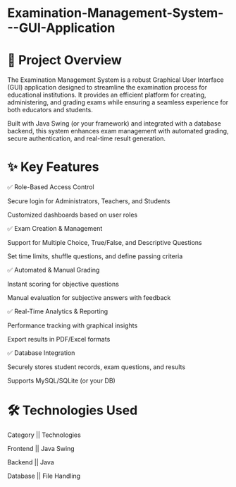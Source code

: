 # Examination-Management-System---GUI-Application

# 📌 Project Overview

The Examination Management System is a robust Graphical User Interface (GUI) application designed to streamline the examination process for educational institutions. It provides an efficient platform for creating, administering, and grading exams while ensuring a seamless experience for both educators and students.

Built with Java Swing (or your framework) and integrated with a database backend, this system enhances exam management with automated grading, secure authentication, and real-time result generation.

# ✨ Key Features
✅ Role-Based Access Control

Secure login for Administrators, Teachers, and Students

Customized dashboards based on user roles

✅ Exam Creation & Management

Support for Multiple Choice, True/False, and Descriptive Questions

Set time limits, shuffle questions, and define passing criteria

✅ Automated & Manual Grading

Instant scoring for objective questions

Manual evaluation for subjective answers with feedback

✅ Real-Time Analytics & Reporting

Performance tracking with graphical insights

Export results in PDF/Excel formats

✅ Database Integration

Securely stores student records, exam questions, and results

Supports MySQL/SQLite (or your DB)

# 🛠️ Technologies Used

Category || Technologies

Frontend || Java Swing 

Backend	 || Java 

Database || File Handling

